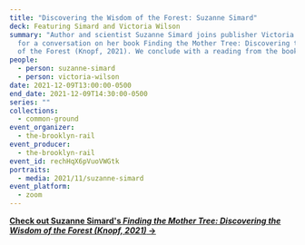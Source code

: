 ```yaml
---
title: "Discovering the Wisdom of the Forest: Suzanne Simard"
deck: Featuring Simard and Victoria Wilson
summary: "Author and scientist Suzanne Simard joins publisher Victoria Wilson
  for a conversation on her book Finding the Mother Tree: Discovering the Wisdom
  of the Forest (Knopf, 2021). We conclude with a reading from the book."
people:
  - person: suzanne-simard
  - person: victoria-wilson
date: 2021-12-09T13:00:00-0500
end_date: 2021-12-09T14:30:00-0500
series: ""
collections:
  - common-ground
event_organizer:
  - the-brooklyn-rail
event_producer:
  - the-brooklyn-rail
event_id: rechHqX6pVuoVWGtk
portraits:
  - media: 2021/11/suzanne-simard
event_platform:
  - zoom
---
```

**[Check out Suzanne Simard's *Finding the Mother Tree: Discovering the Wisdom of the Forest (Knopf, 2021)* →](https://suzannesimard.com/finding-the-mother-tree-book/)**